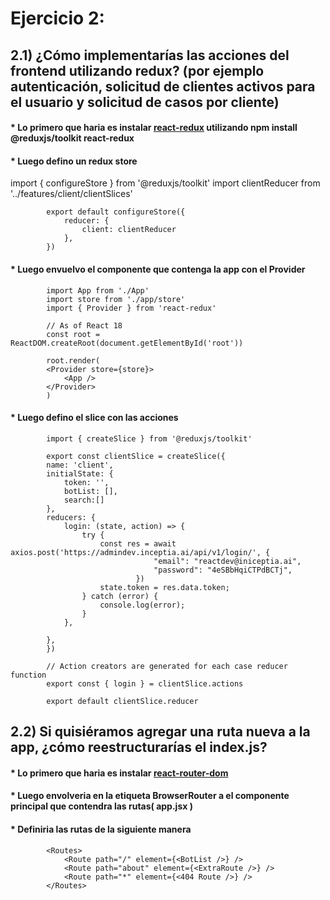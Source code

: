 <h1>Ejercicio 2:</h1>

<h2> 2.1) ¿Cómo implementarías las acciones del frontend utilizando redux? (por
ejemplo autenticación, solicitud de clientes activos para el usuario y
solicitud de casos por cliente)
</h2>

<h4>* Lo primero que haria es instalar <a href='https://reactrouter.com/docs/en/v6/getting-started/installation' >react-redux</a> utilizando npm install @reduxjs/toolkit react-redux </h4>
<h4>* Luego defino un redux store</h4>
            import { configureStore } from '@reduxjs/toolkit'
            import clientReducer from '../features/client/clientSlices'

            export default configureStore({
                reducer: {
                    client: clientReducer
                },
            })

<h4>* Luego envuelvo el componente que contenga la app con el Provider</h4>

            import App from './App'
            import store from './app/store'
            import { Provider } from 'react-redux'

            // As of React 18
            const root = ReactDOM.createRoot(document.getElementById('root'))

            root.render(
            <Provider store={store}>
                <App />
            </Provider>
            )
<h4>* Luego defino el slice con las acciones </h4>

            import { createSlice } from '@reduxjs/toolkit'

            export const clientSlice = createSlice({
            name: 'client',
            initialState: {
                token: '',
                botList: [],
                search:[]
            },
            reducers: {
                login: (state, action) => {
                    try {
                        const res = await axios.post('https://admindev.inceptia.ai/api/v1/login/', {
                                    "email": "reactdev@iniceptia.ai",
                                    "password": "4eSBbHqiCTPdBCTj",
                                })
                        state.token = res.data.token;        
                    } catch (error) {
                        console.log(error);
                    }                    
                },
                
            },
            })

            // Action creators are generated for each case reducer function
            export const { login } = clientSlice.actions

            export default clientSlice.reducer

<h2>
2.2) Si quisiéramos agregar una ruta nueva a la app, ¿cómo reestructurarías
el index.js?
</h2>
    <h4>* Lo primero que haria es instalar <a href='https://reactrouter.com/docs/en/v6/getting-started/installation' >react-router-dom</a></h4>
    <h4>* Luego envolveria en la etiqueta BrowserRouter a el componente principal que contendra las rutas( app.jsx )</h4>
    <h4>* Definiria las rutas de la siguiente manera</h4>

            <Routes>
                <Route path="/" element={<BotList />} />
                <Route path="about" element={<ExtraRoute />} />
                <Route path="*" element={<404 Route />} />
            </Routes>
    

    
